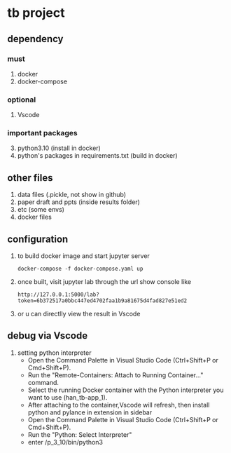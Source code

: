 # tb project
## dependency
### must
1. docker
2. docker-compose
### optional
1. Vscode
### important packages
3. python3.10 (install in docker)
4. python's packages in requirements.txt (build in docker) 

## other files
1. data files (.pickle, not show in github)
2. paper draft and ppts (inside results folder)
3. etc (some envs)
4. docker files

## configuration
1. to build docker image and start jupyter server

    `docker-compose -f docker-compose.yaml up`

2. once built, visit jupyter lab through the url show console like

    `http://127.0.0.1:5000/lab?token=6b372517a0bbc447ed4702faa1b9a81675d4fad827e51ed2`

3. or u can directlly view the result in Vscode

## debug via Vscode
1. setting python interpreter
    - Open the Command Palette in Visual Studio Code (Ctrl+Shift+P or Cmd+Shift+P).
    - Run the "Remote-Containers: Attach to Running Container..." command.
    - Select the running Docker container with the Python interpreter you want to use (han_tb-app_1).
    - After attaching to the container,Vscode will refresh, then install python and pylance in extension in sidebar
    - Open the Command Palette in Visual Studio Code (Ctrl+Shift+P or Cmd+Shift+P).
    - Run the "Python: Select Interpreter"
    - enter /p_3_10/bin/python3